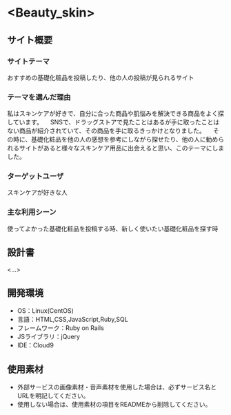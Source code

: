 # <Beauty_skin>

## サイト概要
### サイトテーマ
おすすめの基礎化粧品を投稿したり、他の人の投稿が見られるサイト

### テーマを選んだ理由
私はスキンケアが好きで、自分に合った商品や肌悩みを解決できる商品をよく探しています。
　SNSで、ドラッグストアで見たことはあるが手に取ったことはない商品が紹介されていて、その商品を手に取るきっかけとなりました。
　その時に、基礎化粧品を他の人の感想を参考にしながら探せたり、他の人に勧められるサイトがあると様々なスキンケア用品に出会えると思い、このテーマにしました。

### ターゲットユーザ
スキンケアが好きな人

### 主な利用シーン
使ってよかった基礎化粧品を投稿する時、新しく使いたい基礎化粧品を探す時

## 設計書
<...>

## 開発環境
- OS：Linux(CentOS)
- 言語：HTML,CSS,JavaScript,Ruby,SQL
- フレームワーク：Ruby on Rails
- JSライブラリ：jQuery
- IDE：Cloud9

## 使用素材
- 外部サービスの画像素材・音声素材を使用した場合は、必ずサービス名とURLを明記してください。
- 使用しない場合は、使用素材の項目をREADMEから削除してください。